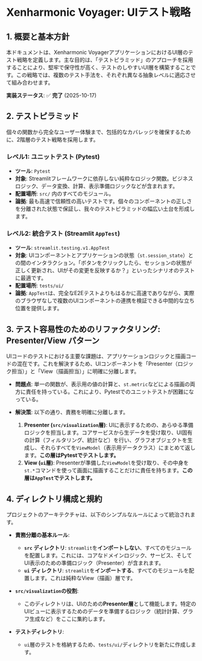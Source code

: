 # Xenharmonic Voyager: UIテスト戦略

## 1. 概要と基本方針

本ドキュメントは、Xenharmonic VoyagerアプリケーションにおけるUI層のテスト戦略を定義します。主な目的は、「テストピラミッド」のアプローチを採用することにより、堅牢で保守性が高く、テストのしやすいUI層を構築することです。この戦略では、複数のテスト手法を、それぞれ異なる抽象レベルに適応させて組み合わせます。

**実装ステータス**: ✅ **完了** (2025-10-17)

## 2. テストピラミッド

個々の関数から完全なユーザー体験まで、包括的なカバレッジを確保するために、2階層のテスト戦略を採用します。

### レベル1: ユニットテスト (Pytest)
- **ツール**: `Pytest`
- **対象**: Streamlitフレームワークに依存しない純粋なロジック関数。ビジネスロジック、データ変換、計算、表示準備ロジックなどが含まれます。
- **配置場所**: `src/` 内のすべてのモジュール。
- **論拠**: 最も高速で信頼性の高いテストです。個々のコンポーネントの正しさを分離された状態で保証し、我々のテストピラミッドの幅広い土台を形成します。

### レベル2: 統合テスト (Streamlit `AppTest`)
- **ツール**: `streamlit.testing.v1.AppTest`
- **対象**: UIコンポーネントとアプリケーションの状態（`st.session_state`）との間のインタラクション。「ボタンをクリックしたら、セッションの状態が正しく更新され、UIがその変更を反映するか？」といったシナリオのテストに最適です。
- **配置場所**: `tests/ui/`
- **論拠**: `AppTest`は、完全なE2Eテストよりもはるかに高速でありながら、実際のブラウザなしで複数のUIコンポーネントの連携を検証できる中間的な立ち位置を提供します。

## 3. テスト容易性のためのリファクタリング: Presenter/View パターン

UIコードのテストにおける主要な課題は、アプリケーションロジックと描画コードの混在です。これを解決するため、UIコンポーネントを「Presenter（ロジック担当）」と「View（描画担当）」に明確に分離します。

- **問題点**: 単一の関数が、表示用の値の計算と、`st.metric`などによる描画の両方に責任を持っている。これにより、Pytestでのユニットテストが困難になっている。

- **解決策**: 以下の通り、責務を明確に分離します。
    1.  **Presenter (`src/visualization`層)**: UIに表示するための、あらゆる準備ロジックを担当します。コアサービスから生データを受け取り、UI固有の計算（フィルタリング、統計など）を行い、グラフオブジェクトを生成し、それらすべてを`ViewModel`（表示用データクラス）にまとめて返します。**この層はPytestでテストします。**
    2.  **View (`ui`層)**: Presenterが準備した`ViewModel`を受け取り、その中身を`st.*`コマンドを使って画面に描画することだけに責任を持ちます。**この層は`AppTest`でテストします。**

## 4. ディレクトリ構成と規約

プロジェクトのアーキテクチャは、以下のシンプルなルールによって統治されます。

- **責務分離の基本ルール**:
    - **`src` ディレクトリ**: `streamlit`を**インポートしない**、すべてのモジュールを配置します。これには、コアなドメインロジック、サービス、そしてUI表示のための準備ロジック（Presenter）が含まれます。
    - **`ui` ディレクトリ**: `streamlit`を**インポートする**、すべてのモジュールを配置します。これは純粋なView（描画）層です。

- **`src/visualization`の役割**:
    - このディレクトリは、UIのための**Presenter層**として機能します。特定のUIビューに表示するためのデータを準備するロジック（統計計算、グラフ生成など）をここに集約します。

- **テストディレクトリ**:
    - `ui`層のテストを格納するため、`tests/ui/`ディレクトリを新たに作成します。
